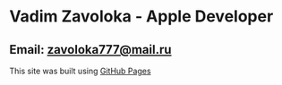 # Vadim Zavoloka - Apple Developer  

## Email: [zavoloka777@mail.ru](zavoloka777@mail.ru)
            
This site was built using [GitHub Pages](https://zavolokavadim.github.io/Info/)
